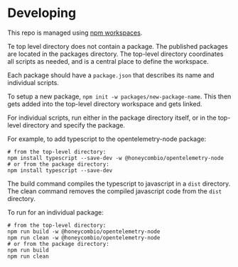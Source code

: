 # Developing

This repo is managed using [npm workspaces](https://docs.npmjs.com/cli/v8/using-npm/workspaces).

Te top level directory does not contain a package.
The published packages are located in the packages directory.
The top-level directory coordinates all scripts as needed, and is a central place to define the workspace.

Each package should have a `package.json` that describes its name and individual scripts.

To setup a new package, `npm init -w packages/new-package-name`.
This then gets added into the top-level directory workspace and gets linked.

For individual scripts, run either in the package directory itself, or in the top-level directory and specify the package.

For example, to add typescript to the opentelemetry-node package:

```shell
# from the top-level directory:
npm install typescript --save-dev -w @honeycombio/opentelemetry-node
# or from the package directory:
npm install typescript --save-dev
```

The build command compiles the typescript to javascript in a `dist` directory.
The clean command removes the compiled javascript code from the `dist` directory.

To run for an individual package:

```shell
# from the top-level directory:
npm run build -w @honeycombio/opentelemetry-node
npm run clean -w @honeycombio/opentelemetry-node
# or from the package directory:
npm run build
npm run clean
```
